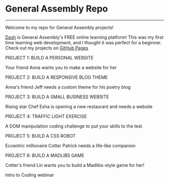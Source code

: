 # General Assembly Repo
----
Welcome to my repo for General Assembly projects!

[Dash](https://dash.generalassemb.ly/projects) is General Assembly's FREE online learning platform! This was my first time learning web development, and I thought it was perfect for a beginner. Check out my projects on [GitHub Pages](https://mtdowner.io/general-assembly.io.)


PROJECT 1: BUILD A PERSONAL WEBSITE

Your friend Anna wants you to make a website for her

PROJECT 2: BUILD A RESPONSIVE BLOG THEME

Anna's friend Jeff needs a custom theme for his poetry blog

PROJECT 3: BUILD A SMALL BUSINESS WEBSITE

Rising star Chef Esha is opening a new restaurant and needs a website

PROJECT 4: TRAFFIC LIGHT EXERCISE

A DOM manipulation coding challenge to put your skills to the test

PROJECT 5: BUILD A CSS ROBOT

Eccentric millionaire Cotter Patrick needs a life-like companion

PROJECT 6: BUILD A MADLIBS GAME

Cotter's friend Lin wants you to build a Madlibs-style game for her!

Intro to Coding webinar
